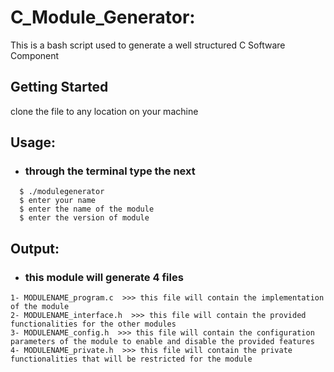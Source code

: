 # C_Module_Generator:
This is a bash script used to generate a well structured C Software Component 


## Getting Started
clone the file to any location on your machine


## Usage:
- ### through the terminal type the next 
```
  $ ./modulegenerator 
  $ enter your name 
  $ enter the name of the module
  $ enter the version of module
```


## Output:
- ### this module will generate 4 files
```
1- MODULENAME_program.c  >>> this file will contain the implementation of the module
2- MODULENAME_interface.h  >>> this file will contain the provided functionalities for the other modules
3- MODULENAME_config.h  >>> this file will contain the configuration parameters of the module to enable and disable the provided features
4- MODULENAME_private.h  >>> this file will contain the private functionalities that will be restricted for the module
```

